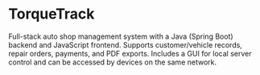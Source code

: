 # TorqueTrack
Full-stack auto shop management system with a Java (Spring Boot) backend and JavaScript frontend. Supports customer/vehicle records, repair orders, payments, and PDF exports. Includes a GUI for local server control and can be accessed by devices on the same network.

